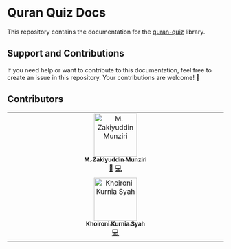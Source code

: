 # Quran Quiz Docs

This repository contains the documentation for the [quran-quiz](https://github.com/zakiego/quran-quiz) library.

## Support and Contributions

If you need help or want to contribute to this documentation, feel free to create an issue in this repository. Your contributions are welcome! 🥰

## Contributors

<!-- ALL-CONTRIBUTORS-LIST:START - Do not remove or modify this section -->
<!-- prettier-ignore-start -->
<!-- markdownlint-disable -->
<table>
  <tbody>
    <tr>
      <td align="center" valign="top" width="14.28%"><a href="http://zakiego.com"><img src="https://avatars.githubusercontent.com/u/78015359?v=4?s=100" width="100px;" alt="M. Zakiyuddin Munziri"/><br /><sub><b>M. Zakiyuddin Munziri</b></sub></a><br /><a href="#doc-zakiego" title="Documentation">📖</a> <a href="#code-zakiego" title="Code">💻</a></td>
    </tr>
    <tr>
      <td align="center" valign="top" width="14.28%"><a href="https://zekhoi.dev"><img src="https://avatars.githubusercontent.com/u/55708473?v=4?s=100" width="100px;" alt="Khoironi Kurnia Syah"/><br /><sub><b>Khoironi Kurnia Syah</b></sub></a><br /><a href="https://github.com/zakiego/quran-quiz-docs/commits?author=zekhoi" title="Code">💻</a></td>
    </tr>
  </tbody>
</table>

<!-- markdownlint-restore -->
<!-- prettier-ignore-end -->

<!-- ALL-CONTRIBUTORS-LIST:END -->
